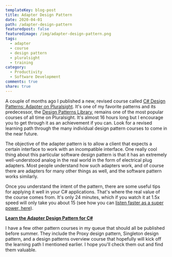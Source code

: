 ```yaml
---
templateKey: blog-post
title: Adapter Design Pattern
date: 2020-04-01
path: /adapter-design-pattern
featuredpost: false
featuredimage: /img/adapter-design-pattern.png
tags:
  - adapter
  - course
  - design pattern
  - pluralsight
  - training
category:
  - Productivity
  - Software Development
comments: true
share: true
---
```


A couple of months ago I published a new, revised course called [C# Design Patterns: Adapter on Pluralsight](https://www.pluralsight.com/courses/c-sharp-design-patterns-adapter). It's one of my favorite patterns and its predecessor, the [Design Patterns Library](https://www.pluralsight.com/courses/patterns-library), remains one of the most popular courses of all time on Pluralsight. It's almost 16 hours long but I encourage you to get through it as an achievement if you can. Look for a revised learning path through the many individual design pattern courses to come in the near future.

The objective of the adapter pattern is to allow a client that expects a certain interface to work with an incompatible interface. One really cool thing about this particular software design pattern is that it has an extremely well-understood analog in the real world in the form of electrical plug adapters. Most people understand how such adapters work, and of course there are adapters for many other things as well, and the software pattern works similarly.

Once you understand the intent of the pattern, there are some useful tips for applying it well in your C# applications. That's where the real value of the course comes from. It's only 24 minutes, which if you watch it at 1.5x speed will only take you about 15 (see how you can [listen faster as a super power, here](https://weeklydevtips.com/episodes/003-a83415d5)).

[**Learn the Adapter Design Pattern for C#**](https://www.pluralsight.com/courses/c-sharp-design-patterns-adapter)

I have a few other pattern courses in my queue that should all be published before summer. They include the Proxy design pattern, Singleton design pattern, and a design patterns overview course that hopefully will kick off the learning path I mentioned earlier. I hope you'll check them out and find them valuable.
